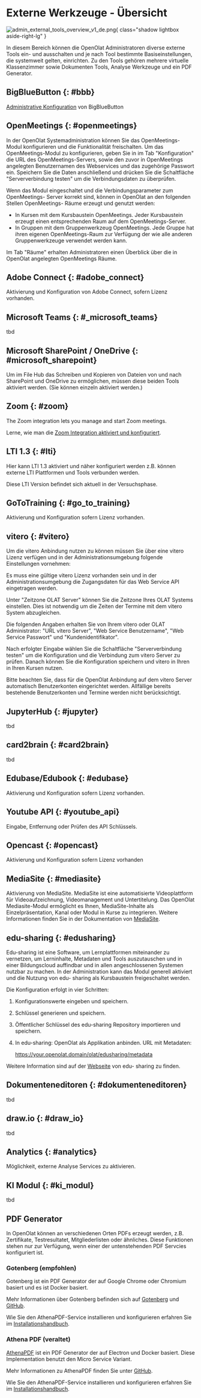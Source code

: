 # Externe Werkzeuge - Übersicht

![admin_external_tools_overview_v1_de.png](assets/admin_external_tools_overview_v1_de.png){ class="shadow lightbox aside-right-lg" }


In diesem Bereich können die OpenOlat Administratoren diverse externe Tools
ein- und ausschalten und je nach Tool bestimmte Basiseinstellungen, die
systemweit gelten, einrichten. Zu den Tools gehören mehrere virtuelle
Klassenzimmer sowie Dokumenten Tools, Analyse Werkzeuge und ein PDF Generator.

## BigBlueButton {: #bbb}

[Administrative Konfiguration](BigBlueButton_module.de.md) von BigBlueButton

## OpenMeetings {: #openmeetings}

In der OpenOlat Systemadministration können Sie das OpenMeetings-Modul
konfigurieren und die Funktionalität freischalten. Um das OpenMeetings-Modul
zu konfigurieren, geben Sie in im Tab "Konfiguration" die URL des
OpenMeetings-Servers, sowie den zuvor in OpenMeetings angelegten Benutzernamen
des Webservices und das zugehörige Passwort ein.  Speichern Sie die Daten
anschließend und drücken Sie die Schaltfläche "Serververbindung testen" um die
Verbindungsdaten zu überprüfen.

Wenn das Modul eingeschaltet und die Verbindungsparameter zum OpenMeetings-
Server korrekt sind, können in OpenOlat an den folgenden Stellen OpenMeetings-
Räume erzeugt und genutzt werden:

  * In Kursen mit dem Kursbaustein OpenMeetings. Jeder Kursbaustein erzeugt einen entsprechenden Raum auf dem OpenMeetings-Server.
  * In Gruppen mit dem Gruppenwerkzeug OpenMeetings. Jede Gruppe hat ihren eigenen OpenMeetings-Raum zur Verfügung der wie alle anderen Gruppenwerkzeuge verwendet werden kann.

Im Tab "Räume" erhalten Administratoren einen Überblick über die in OpenOlat
angelegten OpenMeetings Räume.

## Adobe Connect {: #adobe_connect}

Aktivierung und Konfiguration von Adobe Connect, sofern Lizenz vorhanden.

## Microsoft Teams {: #_microsoft_teams}

tbd

## Microsoft SharePoint / OneDrive {: #microsoft_sharepoint}

Um im File Hub das Schreiben und Kopieren von Dateien von und nach SharePoint und OneDrive zu ermöglichen, müssen diese beiden Tools aktiviert werden. (Sie können einzeln aktiviert werden.)


## Zoom {: #zoom}

The Zoom integration lets you manage and start Zoom meetings.

Lerne, wie man die [Zoom Integration aktiviert und konfiguriert](Zoom.de.md). 

## LTI 1.3 {: #lti}

Hier kann LTI 1.3 aktiviert und näher konfiguriert werden z.B. können externe
LTI Plattformen und Tools verbunden werden.

Diese LTI Version befindet sich aktuell in der Versuchsphase.

## GoToTraining {: #go_to_training}

Aktivierung und Konfiguration sofern Lizenz vorhanden.

## vitero {: #vitero}

Um die vitero Anbindung nutzen zu können müssen Sie über eine vitero Lizenz
verfügen und in der Administrationsumgebung folgende Einstellungen vornehmen:

Es muss eine gültige vitero Lizenz vorhanden sein und in der
Administrationsumgebung die Zugangsdaten für das Web Service API eingetragen
werden.

Unter "Zeitzone OLAT Server" können Sie die Zeitzone Ihres OLAT Systems
einstellen. Dies ist notwendig um die Zeiten der Termine mit dem vitero System
abzugleichen.

Die folgenden Angaben erhalten Sie von Ihrem vitero oder OLAT Administrator:
"URL vitero Server", "Web Service Benutzername", "Web Service Passwort" und
"Kundenidentifikator".

Nach erfolgter Eingabe wählen Sie die Schaltfläche "Serververbindung testen"
um die Konfiguration und die Verbindung zum vitero Server zu prüfen. Danach
können Sie die Konfiguration speichern und vitero in Ihren in Ihren Kursen
nutzen.

Bitte beachten Sie, dass für die OpenOlat Anbindung auf dem vitero Server
automatisch Benutzerkonten eingerichtet werden. Allfällige bereits bestehende
Benutzerkonten und Termine werden nicht berücksichtigt.

## JupyterHub {: #jupyter}

tbd

## card2brain {: #card2brain}

tbd

## Edubase/Edubook {: #edubase}

Aktivierung und Konfiguration sofern Lizenz vorhanden.

## Youtube API {: #youtube_api}

Eingabe, Entfernung oder Prüfen des API Schlüssels.

## Opencast {: #opencast}

Aktivierung und Konfiguration sofern Lizenz vorhanden

## MediaSite {: #mediasite}

Aktivierung von MediaSite. MediaSite ist eine automatisierte Videoplattform
für Videoaufzeichnung, Videomanagement und Untertitelung. Das OpenOlat
Mediasite-Modul ermöglicht es Ihnen, MediaSite-Inhalte als Einzelpräsentation,
Kanal oder Modul in Kurse zu integrieren. Weitere Informationen finden Sie in
der Dokumentation von [MediaSite](https://mediasite.com/).

## edu-sharing {: #edusharing}

Edu-sharing ist eine Software, um Lernplattformen miteinander zu vernetzen, um
Lerninhalte, Metadaten und Tools auszutauschen und in einer Bildungscloud
auffindbar und in allen angeschlossenen Systemen nutzbar zu machen. In der
Administration kann das Modul generell aktiviert und die Nutzung von edu-
sharing als Kursbaustein freigeschaltet werden.

Die Konfiguration erfolgt in vier Schritten:  
1. Konfigurationswerte eingeben und speichern.  
2. Schlüssel generieren und speichern.  
3. Öffentlicher Schlüssel des edu-sharing Repository importieren und
speichern.  
4. In edu-sharing: OpenOlat als Applikation anbinden. URL mit Metadaten:  

	https://your.openolat.domain/olat/edusharing/metadata

Weitere Information sind auf der [Webseite](https://edu-sharing.com/) von edu-
sharing zu finden.

## Dokumenteneditoren {: #dokumenteneditoren}

tbd

## draw.io  {: #draw_io}

tbd

## Analytics {: #analytics}

Möglichkeit, externe Analyse Services zu aktivieren.

## KI Modul {: #ki_modul}

tbd

## PDF Generator

In OpenOlat können an verschiedenen Orten PDFs erzeugt werden, z.B. Zertifikate, Testresultatet, Mitgliederlisten oder ähnliches. 
Diese Funktionen stehen nur zur Verfügung, wenn einer der untenstehenden PDF Servcies konfiguriert ist. 

### Gotenberg (empfohlen)

Gotenberg ist ein PDF Generator der auf Google Chrome oder Chromium basiert und es ist Docker basiert.

Mehr Informationen über Gotenberg befinden sich auf [Gotenberg](https://gotenberg.dev/docs/about) und [GitHub](https://github.com/gotenberg/gotenberg).

Wie Sie den AthenaPDF-Service installieren und konfigurieren erfahren Sie im [Installationshandbuch](../installation/gotenbergPdf.md).

### Athena PDF (veraltet)

[AthenaPDF](https://www.athenapdf.com) ist ein
PDF Generator der auf Electron und Docker basiert. Diese Implementation
benutzt den Micro Service Variant. 

Mehr Informationen zu AthenaPDF finden Sie unter
[GitHub](https://github.com/arachnys/athenapdf/tree/master/weaver).

Wie Sie den AthenaPDF-Service installieren und konfigurieren erfahren Sie im [Installationshandbuch](../installation/athenaPdf.md). 

  

